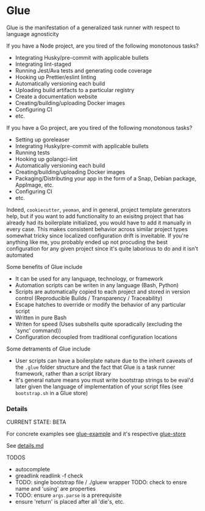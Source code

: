 # Glue

Glue is the manifestation of a generalized task runner with respect to language agnosticity

If you have a Node project, are you tired of the following monotonous tasks?

- Integrating Husky/pre-commit with applicable bullets
- Integrating lint-staged
- Running Jest/Ava tests and generating code coverage
- Hooking up Prettier/eslint linting
- Automatically versioning each build
- Uploading build artifacts to a particular registry
- Create a documentation website
- Creating/building/uploading Docker images
- Configuring CI
- etc.

If you have a Go project, are you tired of the following monotonous tasks?

- Setting up goreleaser
- Integrating Husky/pre-commit with applicable bullets
- Running tests
- Hooking up golangci-lint
- Automatically versioning each build
- Creating/building/uploading Docker images
- Packaging/Distributing your app in the form of a Snap, Debian package, AppImage, etc.
- Configuring CI
- etc.

Indeed, `cookiecutter`, `yeoman`, and in general, project template generators help, but if you want to add functionality to an exisitng project that has already had its boilerplate initialized, you would have to add it manually in every case. This makes consistent behavior across similar project types somewhat tricky since localized configuration drift is inveitable. If you're anything like me, you probably ended up not procuding the best configuration for any given project since it's quite laborious to do and it isn't automated

Some benefits of Glue include

- It can be used for any language, technology, or framework
- Automation scripts can be writen in any language (Bash, Python)
- Scripts are automatically copied to each project and stored in version control (Reproducible Builds / Transparency / Traceability)
- Escape hatches to override or modify the behavior of any particular script
- Written in pure Bash
- Writen for speed (Uses subshells quite sporadically (excluding the 'sync' command))
- Configuration decoupled from traditional configuration locations

Some detraments of Glue include

- User scripts can have a boilerplate nature due to the inherit caveats of the `.glue` folder structure and the fact that Glue is a task runner framework, rather than a script library
- It's general nature means you must write bootstrap strings to be eval'd later given the language of implementation of your script files (see `bootstrap.sh` in a Glue store)

### Details

CURRENT STATE: BETA

For concrete examples see [glue-example](https://github.com/eankeen/glue-example) and it's respective [glue-store](https://github.com/eankeen/glue-store)

See [details.md](./docs/details.md)

TODOS

- autocomplete
- greadlink readlink -f check
- TODO: single bootstrap file / ./gluew wrapper
TODO: check to ensre name and 'using' are properties
- TODO: ensure `args.parse` is a prerequisite
- ensure 'return' is placed after all 'die's, etc.
